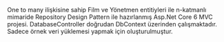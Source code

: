   One to many ilişkisine sahip Film ve Yönetmen entitiyleri ile n-katmanlı mimaride Repository Design Pattern ile hazırlanmış Asp.Net Core 6 MVC projesi. 
  DatabaseController doğrudan DbContext üzerinden çalışmaktadır. Sadece örnek veri yüklemesi yapmak için oluşturulmuştur.
